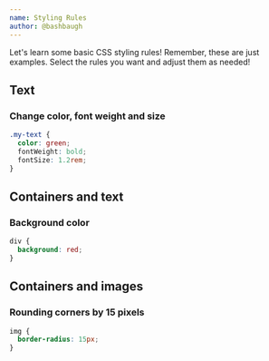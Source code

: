 ```yaml
---
name: Styling Rules
author: @bashbaugh
---
```


Let's learn some basic CSS styling rules! Remember, these are just examples. Select the rules you want and adjust them as needed!

## Text

### Change color, font weight and size

```css
.my-text {
  color: green;
  fontWeight: bold;
  fontSize: 1.2rem;
}
```

## Containers and text

### Background color

```css
div {
  background: red;
}
```

## Containers and images

### Rounding corners by 15 pixels

```css
img {
  border-radius: 15px;
}

